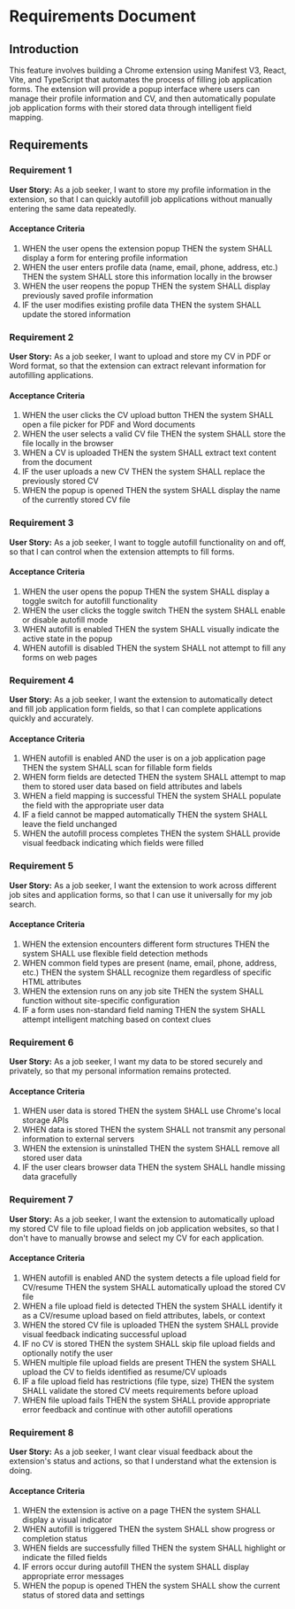 # Requirements Document

## Introduction

This feature involves building a Chrome extension using Manifest V3, React, Vite, and TypeScript that automates the process of filling job application forms. The extension will provide a popup interface where users can manage their profile information and CV, and then automatically populate job application forms with their stored data through intelligent field mapping.

## Requirements

### Requirement 1

**User Story:** As a job seeker, I want to store my profile information in the extension, so that I can quickly autofill job applications without manually entering the same data repeatedly.

#### Acceptance Criteria

1. WHEN the user opens the extension popup THEN the system SHALL display a form for entering profile information
2. WHEN the user enters profile data (name, email, phone, address, etc.) THEN the system SHALL store this information locally in the browser
3. WHEN the user reopens the popup THEN the system SHALL display previously saved profile information
4. IF the user modifies existing profile data THEN the system SHALL update the stored information

### Requirement 2

**User Story:** As a job seeker, I want to upload and store my CV in PDF or Word format, so that the extension can extract relevant information for autofilling applications.

#### Acceptance Criteria

1. WHEN the user clicks the CV upload button THEN the system SHALL open a file picker for PDF and Word documents
2. WHEN the user selects a valid CV file THEN the system SHALL store the file locally in the browser
3. WHEN a CV is uploaded THEN the system SHALL extract text content from the document
4. IF the user uploads a new CV THEN the system SHALL replace the previously stored CV
5. WHEN the popup is opened THEN the system SHALL display the name of the currently stored CV file

### Requirement 3

**User Story:** As a job seeker, I want to toggle autofill functionality on and off, so that I can control when the extension attempts to fill forms.

#### Acceptance Criteria

1. WHEN the user opens the popup THEN the system SHALL display a toggle switch for autofill functionality
2. WHEN the user clicks the toggle switch THEN the system SHALL enable or disable autofill mode
3. WHEN autofill is enabled THEN the system SHALL visually indicate the active state in the popup
4. WHEN autofill is disabled THEN the system SHALL not attempt to fill any forms on web pages

### Requirement 4

**User Story:** As a job seeker, I want the extension to automatically detect and fill job application form fields, so that I can complete applications quickly and accurately.

#### Acceptance Criteria

1. WHEN autofill is enabled AND the user is on a job application page THEN the system SHALL scan for fillable form fields
2. WHEN form fields are detected THEN the system SHALL attempt to map them to stored user data based on field attributes and labels
3. WHEN a field mapping is successful THEN the system SHALL populate the field with the appropriate user data
4. IF a field cannot be mapped automatically THEN the system SHALL leave the field unchanged
5. WHEN the autofill process completes THEN the system SHALL provide visual feedback indicating which fields were filled

### Requirement 5

**User Story:** As a job seeker, I want the extension to work across different job sites and application forms, so that I can use it universally for my job search.

#### Acceptance Criteria

1. WHEN the extension encounters different form structures THEN the system SHALL use flexible field detection methods
2. WHEN common field types are present (name, email, phone, address, etc.) THEN the system SHALL recognize them regardless of specific HTML attributes
3. WHEN the extension runs on any job site THEN the system SHALL function without site-specific configuration
4. IF a form uses non-standard field naming THEN the system SHALL attempt intelligent matching based on context clues

### Requirement 6

**User Story:** As a job seeker, I want my data to be stored securely and privately, so that my personal information remains protected.

#### Acceptance Criteria

1. WHEN user data is stored THEN the system SHALL use Chrome's local storage APIs
2. WHEN data is stored THEN the system SHALL not transmit any personal information to external servers
3. WHEN the extension is uninstalled THEN the system SHALL remove all stored user data
4. IF the user clears browser data THEN the system SHALL handle missing data gracefully

### Requirement 7

**User Story:** As a job seeker, I want the extension to automatically upload my stored CV file to file upload fields on job application websites, so that I don't have to manually browse and select my CV for each application.

#### Acceptance Criteria

1. WHEN autofill is enabled AND the system detects a file upload field for CV/resume THEN the system SHALL automatically upload the stored CV file
2. WHEN a file upload field is detected THEN the system SHALL identify it as a CV/resume upload based on field attributes, labels, or context
3. WHEN the stored CV file is uploaded THEN the system SHALL provide visual feedback indicating successful upload
4. IF no CV is stored THEN the system SHALL skip file upload fields and optionally notify the user
5. WHEN multiple file upload fields are present THEN the system SHALL upload the CV to fields identified as resume/CV uploads
6. IF a file upload field has restrictions (file type, size) THEN the system SHALL validate the stored CV meets requirements before upload
7. WHEN file upload fails THEN the system SHALL provide appropriate error feedback and continue with other autofill operations

### Requirement 8

**User Story:** As a job seeker, I want clear visual feedback about the extension's status and actions, so that I understand what the extension is doing.

#### Acceptance Criteria

1. WHEN the extension is active on a page THEN the system SHALL display a visual indicator
2. WHEN autofill is triggered THEN the system SHALL show progress or completion status
3. WHEN fields are successfully filled THEN the system SHALL highlight or indicate the filled fields
4. IF errors occur during autofill THEN the system SHALL display appropriate error messages
5. WHEN the popup is opened THEN the system SHALL show the current status of stored data and settings